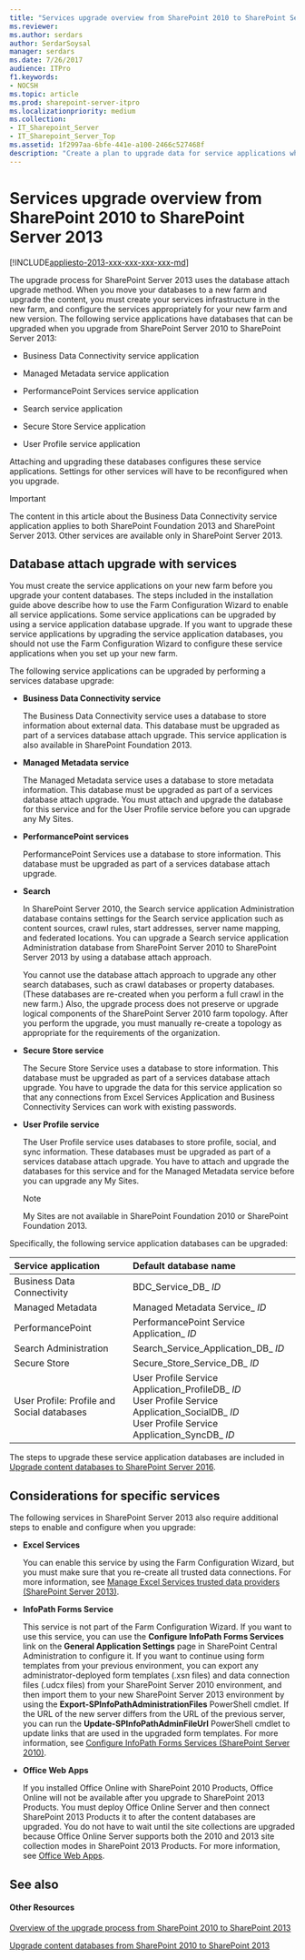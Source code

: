 ```yaml
---
title: "Services upgrade overview from SharePoint 2010 to SharePoint Server 2013"
ms.reviewer: 
ms.author: serdars
author: SerdarSoysal
manager: serdars
ms.date: 7/26/2017
audience: ITPro
f1.keywords:
- NOCSH
ms.topic: article
ms.prod: sharepoint-server-itpro
ms.localizationpriority: medium
ms.collection:
- IT_Sharepoint_Server
- IT_Sharepoint_Server_Top
ms.assetid: 1f2997aa-6bfe-441e-a100-2466c527468f
description: "Create a plan to upgrade data for service applications when you upgrade from SharePoint Server 2010 to SharePoint Server 2013."
---
```


# Services upgrade overview from SharePoint 2010 to SharePoint Server 2013

[!INCLUDE[appliesto-2013-xxx-xxx-xxx-xxx-md](../includes/appliesto-2013-xxx-xxx-xxx-xxx-md.md)]
  
The upgrade process for SharePoint Server 2013 uses the database attach upgrade method. When you move your databases to a new farm and upgrade the content, you must create your services infrastructure in the new farm, and configure the services appropriately for your new farm and new version. The following service applications have databases that can be upgraded when you upgrade from SharePoint Server 2010 to SharePoint Server 2013:
  
- Business Data Connectivity service application
    
- Managed Metadata service application
    
- PerformancePoint Services service application
    
- Search service application
    
- Secure Store Service application
    
- User Profile service application
    
Attaching and upgrading these databases configures these service applications. Settings for other services will have to be reconfigured when you upgrade.
  
> [!IMPORTANT]
> The content in this article about the Business Data Connectivity service application applies to both SharePoint Foundation 2013 and SharePoint Server 2013. Other services are available only in SharePoint Server 2013. 
  
## Database attach upgrade with services
<a name="dbattach"> </a>

You must create the service applications on your new farm before you upgrade your content databases. The steps included in the installation guide above describe how to use the Farm Configuration Wizard to enable all service applications. Some service applications can be upgraded by using a service application database upgrade. If you want to upgrade these service applications by upgrading the service application databases, you should not use the Farm Configuration Wizard to configure these service applications when you set up your new farm.
  
The following service applications can be upgraded by performing a services database upgrade:
  
- **Business Data Connectivity service**
    
    The Business Data Connectivity service uses a database to store information about external data. This database must be upgraded as part of a services database attach upgrade. This service application is also available in SharePoint Foundation 2013.
    
- **Managed Metadata service**
    
    The Managed Metadata service uses a database to store metadata information. This database must be upgraded as part of a services database attach upgrade. You must attach and upgrade the database for this service and for the User Profile service before you can upgrade any My Sites. 
    
- **PerformancePoint services**
    
    PerformancePoint Services use a database to store information. This database must be upgraded as part of a services database attach upgrade. 
    
- **Search**
    
    In SharePoint Server 2010, the Search service application Administration database contains settings for the Search service application such as content sources, crawl rules, start addresses, server name mapping, and federated locations. You can upgrade a Search service application Administration database from SharePoint Server 2010 to SharePoint Server 2013 by using a database attach approach.
    
    You cannot use the database attach approach to upgrade any other search databases, such as crawl databases or property databases. (These databases are re-created when you perform a full crawl in the new farm.) Also, the upgrade process does not preserve or upgrade logical components of the SharePoint Server 2010 farm topology. After you perform the upgrade, you must manually re-create a topology as appropriate for the requirements of the organization.
    
- **Secure Store service**
    
    The Secure Store Service uses a database to store information. This database must be upgraded as part of a services database attach upgrade. You have to upgrade the data for this service application so that any connections from Excel Services Application and Business Connectivity Services can work with existing passwords.
    
- **User Profile service**
    
    The User Profile service uses databases to store profile, social, and sync information. These databases must be upgraded as part of a services database attach upgrade. You have to attach and upgrade the databases for this service and for the Managed Metadata service before you can upgrade any My Sites. 
    
    > [!NOTE]
    > My Sites are not available in SharePoint Foundation 2010 or SharePoint Foundation 2013. 
  
Specifically, the following service application databases can be upgraded:
  
|**Service application**|**Default database name**|
|:-----|:-----|
|Business Data Connectivity  <br/> |BDC_Service_DB_ _ID_ <br/> |
|Managed Metadata  <br/> |Managed Metadata Service_ _ID_ <br/> |
|PerformancePoint  <br/> |PerformancePoint Service Application_ _ID_ <br/> |
|Search Administration  <br/> |Search_Service_Application_DB_ _ID_ <br/> |
|Secure Store  <br/> |Secure_Store_Service_DB_ _ID_ <br/> |
|User Profile: Profile and Social databases  <br/> |User Profile Service Application_ProfileDB_ _ID_ <br/> User Profile Service Application_SocialDB_ _ID_ <br/> User Profile Service Application_SyncDB_ _ID_ <br/> |
   
The steps to upgrade these service application databases are included in [Upgrade content databases to SharePoint Server 2016](upgrade-content-databases.md).
  
## Considerations for specific services
<a name="Considerations"> </a>

The following services in SharePoint Server 2013 also require additional steps to enable and configure when you upgrade:
  
- **Excel Services**
    
    You can enable this service by using the Farm Configuration Wizard, but you must make sure that you re-create all trusted data connections. For more information, see [Manage Excel Services trusted data providers (SharePoint Server 2013)](../administration/manage-excel-services-trusted-data-providers.md).
    
- **InfoPath Forms Service**
    
    This service is not part of the Farm Configuration Wizard. If you want to use this service, you can use the **Configure InfoPath Forms Services** link on the **General Application Settings** page in SharePoint Central Administration to configure it. If you want to continue using form templates from your previous environment, you can export any administrator-deployed form templates (.xsn files) and data connection files (.udcx files) from your SharePoint Server 2010 environment, and then import them to your new SharePoint Server 2013 environment by using the **Export-SPInfoPathAdministrationFiles** PowerShell cmdlet. If the URL of the new server differs from the URL of the previous server, you can run the **Update-SPInfoPathAdminFileUrl** PowerShell cmdlet to update links that are used in the upgraded form templates. For more information, see [Configure InfoPath Forms Services (SharePoint Server 2010)](/previous-versions/office/sharepoint-server-2010/cc262263(v=office.14)). 
    
- **Office Web Apps**
    
    If you installed Office Online with SharePoint 2010 Products, Office Online will not be available after you upgrade to SharePoint 2013 Products. You must deploy Office Online Server and then connect SharePoint 2013 Products it to after the content databases are upgraded. You do not have to wait until the site collections are upgraded because Office Online Server supports both the 2010 and 2013 site collection modes in SharePoint 2013 Products. For more information, see [Office Web Apps](/webappsserver/office-web-apps-server).
    
## See also
<a name="Considerations"> </a>

#### Other Resources

[Overview of the upgrade process from SharePoint 2010 to SharePoint 2013](overview-of-the-upgrade-process-from-sharepoint-2010-to-sharepoint-2013.md)
  
[Upgrade content databases from SharePoint 2010 to SharePoint 2013](upgrade-content-databases-from-sharepoint-2010-to-sharepoint-2013.md)